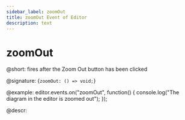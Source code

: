```yaml
---
sidebar_label: zoomOut
title: zoomOut Event of Editor
description: text
---
```


# zoomOut

@short: fires after the Zoom Out button has been clicked

@signature: {`zoomOut: () => void;`}

@example:
editor.events.on("zoomOut", function() {
    console.log("The diagram in the editor is zoomed out");
});

@descr:
